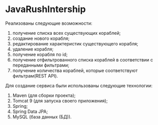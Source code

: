 # JavaRushIntership
Реализованы следующие возможности:
1. получение списка всех существующих кораблей;
2. создание нового корабля;
3. редактирование характеристик существующего корабля;
4. удаление корабля;
5. получение корабля по id;
6. получение отфильтрованного списка кораблей в соответствии с переданными фильтрами;
7. получение количества кораблей, которые соответствуют фильтрам(REST API).

Для создание сервиса были использованы следующие технологии:
1. Maven (для сборки проекта);
2. Tomcat 9 (для запуска своего приложения);
3. Spring;
4. Spring Data JPA;
5. MySQL (база данных (БД)).
